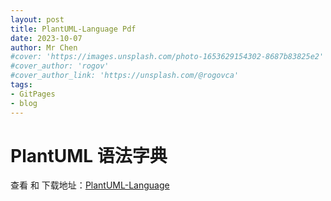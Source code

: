 ```yaml
---
layout: post
title: PlantUML-Language Pdf
date: 2023-10-07
author: Mr Chen
#cover: 'https://images.unsplash.com/photo-1653629154302-8687b83825e2'
#cover_author: 'rogov'
#cover_author_link: 'https://unsplash.com/@rogovca'
tags: 
- GitPages
- blog
---
```


# PlantUML 语法字典

查看 和 下载地址：[PlantUML-Language](/assets/books/PlantUML_Language_Reference_Guide_zh.pdf)









